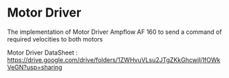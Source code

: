 # Motor Driver

The implementation of Motor Driver Ampflow AF 160 to send a command of required velocities to both motors

Motor Driver DataSheet :
https://drive.google.com/drive/folders/1ZWHvuVLsu2JTgZKkGhcwiIj1fOWkVeGN?usp=sharing
